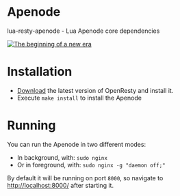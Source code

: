 # Apenode 

lua-resty-apenode - Lua Apenode core dependencies

[![The beginning of a new era](http://img.youtube.com/vi/U2iiPpcwfCA/0.jpg)](http://www.youtube.com/watch?v=U2iiPpcwfCA)

# Installation

* [Download](http://openresty.com/#Download) the latest version of OpenResty and install it.
* Execute `make install` to install the Apenode

# Running

You can run the Apenode in two different modes:

* In background, with: `sudo nginx`
* Or in foreground, with: `sudo nginx -g "daemon off;"`

By default it will be running on port `8000`, so navigate to [http://localhost:8000/](http://localhost:8000/) after starting it.